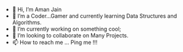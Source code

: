 - 👋 Hi, I’m Aman Jain
- 👀 I’m a Coder...Gamer and currently learning Data Structures and Algorithms.
- 🌱 I’m currently working on something cool;
- 💞️ I’m looking to collaborate on Many Projects.
- 📫 How to reach me ... Ping me !!!

<!---
amanjain5132/amanjain5132 is a ✨ special ✨ repository because its `README.md` (this file) appears on your GitHub profile.
You can click the Preview link to take a look at your changes.
--->
